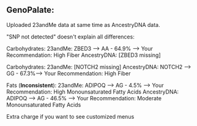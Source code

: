 GenoPalate:
-----------------

Uploaded 23andMe data at same time as AncestryDNA data.

"SNP not detected" doesn't explain all differences:

Carbohydrates:
23andMe: ZBED3 --> AA - 64.9% --> Your Recommendation: High Fiber
AncestryDNA: [ZBED3 missing]

Carbohydrates:
23andMe: [NOTCH2 missing]
AncestryDNA: NOTCH2 --> GG - 67.3%--> Your Recommendation: High Fiber

Fats (**Inconsistent**):
23andMe: ADIPOQ --> AG - 4.5% --> Your Recommendation: High Monounsaturated Fatty Acids
AncestryDNA: ADIPOQ --> AG - 46.5% --> Your Recommendation: Moderate Monounsaturated Fatty
Acids


Extra charge if you want to see customized menus